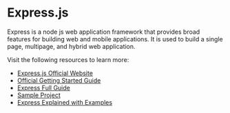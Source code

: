 # Express.js

Express is a node js web application framework that provides broad features for building web and mobile applications. It is used to build a single page, multipage, and hybrid web application.

Visit the following resources to learn more:

- [Express.js Official Website](https://expressjs.com/)
- [Official Getting Started Guide](https://expressjs.com/en/starter/installing.html)
- [Express Full Guide](https://www.tutorialspoint.com/nodejs/nodejs_express_framework.html)
- [Sample Project](https://auth0.com/blog/create-a-simple-and-stylish-node-express-app/)
- [Express Explained with Examples](https://www.freecodecamp.org/news/express-explained-with-examples-installation-routing-middleware-and-more/)
